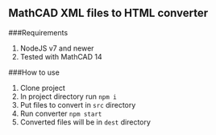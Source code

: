 ## MathCAD XML files to HTML converter

###Requirements
1. NodeJS v7 and newer
2. Tested with MathCAD 14

###How to use
1. Clone project
2. In project directory run `npm i`
3. Put files to convert in `src` directory
4. Run converter `npm start`
5. Converted files will be in `dest` directory
